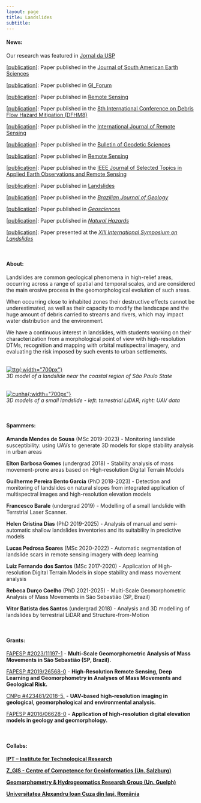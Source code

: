 ```yaml
---
layout: page
title: Landslides
subtitle: 
---
```

#### News:

<!-- [[publication](/pages/publications/index.html#)]: Paper published in the []()  -->

Our research was featured in [Jornal da USP](https://youtu.be/8rpZNWbAgGA)   

[[publication](/pages/publications/index.html#helen_standards)]: Paper published in the [Journal of South American Earth Sciences](http://dx.doi.org/10.1016/j.jsames.2024.104805)  

[[publication](/pages/publications/index.html#helen_gi)]: Paper published in [GI_Forum](https://doi.org/10.1553/giscience2023_01_s34)  

[[publication](/pages/publications/index.html#helen_tranfserability)]: Paper published in [Remote Sensing](https://doi.org/10.3390/rs15215137)  

[[publication](/pages/publications/index.html#vivian_dhr8)]: Paper published in the [8th International Conference on Debris Flow Hazard Mitigation (DFHM8)](http://dx.doi.org/10.1051/e3sconf/202341505003)  

[[publication](/pages/publications/index.html#guilherme_dl_caragua)]: Paper published in the [International Journal of Remote Sensing](https://doi.org/10.1080/01431161.2023.2197130)  

[[publication](/pages/publications/index.html#cunha_guilherme)]: Paper published in the [Bulletin of Geodetic Sciences](https://doi.org/10.1590/s1982-21702022000300016)  

[[publication](/pages/publications/index.html#lucas_unet)]: Paper published in [Remote Sensing](https://doi.org/10.3390/rs14092237)  

[[publication](/pages/publications/index.html#lucas_chines)]: Paper published in the [IEEE Journal of Selected Topics in Applied Earth Observations and Remote Sensing](https://doi.org/10.1109/JSTARS.2022.3161383)  

[[publication](/pages/publications/index.html#lucas_himalaia)]: Paper published in [Landslides](https://doi.org/10.1007/s10346-022-01861-3)  

[[publication](/pages/publications/index.html#landslides_helen_pca5017)]: Paper published in the [_Brazilian Journal of Geology_](http://dx.doi.org/10.1590/2317-4889202120200105)  

[[publication](/pages/publications/index.html#helen_inventory_geosc)]: Paper published in [_Geosciences_](https://doi.org/10.3390/geosciences11100425)  

[[publication](/pages/publications/index.html#landslides_helen_msc)]: Paper published in [_Natural Hazards_](https://doi.org/10.1007/s11069-021-04676-y)  

[[publication](/pages/publications/index.html#isl_helen)]: Paper presented at the [_XIII International Symposium on Landslides_](https://www.issmge.org/publications/publication/landslide-inventory-mapping-in-brazil-status-and-challenges)  

<!-- [[blog post]({{site.url}}/2018-04-24-garcia_lichi)]: "Garcia Garden" quarry - 3D modeling of a vertical wall with SfM and a UAV -->


&nbsp;
#### About:
Landslides are common geological phenomena in high-relief areas, occurring across a range of spatial and temporal scales, and are considered the main erosive process in the geomorphological evolution of such areas.  

When occurring close to inhabited zones their destructive effects cannot be underestimated, as well as their capacity to modify the landscape and the huge amount of debris carried to streams and rivers, which may impact water distribution and the environment.  

We have a continuous interest in landslides, with students working on their characterization from a morphological point of view with high-resolution DTMs, recognition and mapping with orbital mutispectral imagery, and evaluating the risk imposed by such events to urban settlements.   
&nbsp;
&nbsp;



<!-- {: style="text-align:center"} -->
[![ttg]({{site.baseurl}}/img/landslides/ttg_screen.png "3D Landslide"){:width="700px"}]({{site.baseurl}}/img/perus_3d.png)   
*3D model of a landslide near the coastal region of São Paulo State*  
&nbsp;
&nbsp;

[![cunha]({{site.baseurl}}/img/landslides/cunha_point_clouds.jpg "3D - Cunha"){:width="700px"}]({{site.baseurl}}/img/cunha_point_clouds.jpg)   
*3D models of a small landslide - left: terrestrial LiDAR; right: UAV data*  




&nbsp;
&nbsp;
#### Spammers:

**Amanda Mendes de Sousa** (MSc 2019-2023) - Monitoring landslide susceptibility: using UAVs to generate 3D models for slope stability analysis in urban areas  

**Elton Barbosa Gomes** (undergrad 2018) - Stability analysis of mass movement-prone areas based on High-resolution Digital Terrain Models   

**Guilherme Pereira Bento Garcia** (PhD 2018-2023) - Detection and monitoring of landslides on natural slopes from integrated application of multispectral images and high-resolution elevation models  

**Francesco Barale** (undergrad 2019) - Modelling of a small landslide with Terrstrial Laser Scanner.

**Helen Cristina Dias** (PhD 2019-2025) - Analysis of manual and semi-automatic shallow landslides inventories and its suitability in predictive models  

**Lucas Pedrosa Soares** (MSc 2020-2022) - Automatic segmentation of landslide scars in remote sensing imagery with deep learning  

**Luiz Fernando dos Santos** (MSc 2017-2020) - Application of High-resolution Digital Terrain Models in slope stability and mass movement analysis  

**Rebeca Durço Coelho** (PhD 2021-2025) - Multi-Scale Geomorphometric Analysis of Mass Movements in São Sebastião (SP, Brazil)  

**Vitor Batista dos Santos** (undergrad 2018) - Analysis and 3D modelling of landslides by terrestrial LiDAR and Structure-from-Motion   

&nbsp;
&nbsp;
#### Grants:

[FAPESP #2023/11197-1](/pages/grants#fapesp_landslides2) - **Multi-Scale Geomorphometric Analysis of Mass Movements in São Sebastião (SP, Brazil).**  

[FAPESP #2019/26568-0](/pages/grants#fapesp_landslides) - **High-Resolution Remote Sensing, Deep Learning and Geomorphometry in Analyses of Mass Movements and Geological Risk.**  

[CNPq #423481/2018-5.](/pages/grants#cnpq_uav) - **UAV-based high-resolution imaging in geological, geomorphological and environmental analysis.**  

[FAPESP #2016/06628-0](/pages/grants#fapesp_tls) - **Application of high-resolution digital elevation models in geology and geomorphology.**  


&nbsp;
&nbsp;
#### Collabs:
[**IPT – Institute for Technological Research**](https://www.ipt.br/en/)  

[**Z_GIS - Centre of Competence for Geoinformatics (Un. Salzburg)**](http://zgis.at/)  

[**Geomorphometry & Hydrogeomatics Research Group (Un. Guelph)**](https://jblindsay.github.io/ghrg/research_group.html)

[**Universitatea Alexandru Ioan Cuza din Iași, România**](https://www.uaic.ro/)  